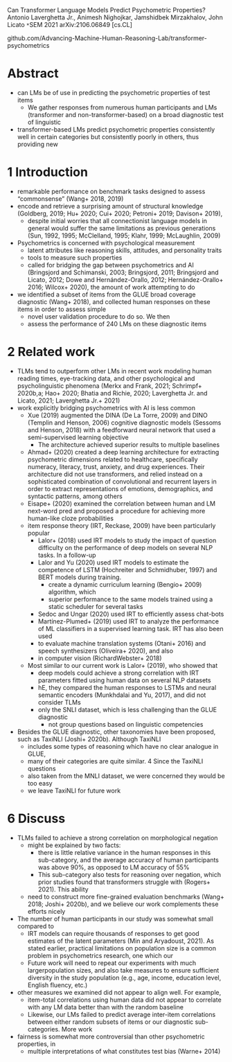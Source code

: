 Can Transformer Language Models Predict Psychometric Properties?
Antonio Laverghetta Jr., Animesh Nighojkar, Jamshidbek Mirzakhalov, John Licato
`*`SEM 2021 arXiv:2106.06849 [cs.CL]

github.com/Advancing-Machine-Human-Reasoning-Lab/transformer-psychometrics

# Abstract

* can LMs be of use in predicting the psychometric properties of test items
  * We gather responses from numerous human participants and LMs (transformer
    and non-transformer-based) on a broad diagnostic test of linguistic
* transformer-based LMs predict psychometric properties consistently well in
  certain categories but consistently poorly in others, thus providing new

# 1 Introduction

* remarkable performance on benchmark tasks designed to assess “commonsense”
  (Wang+ 2018, 2019)
* encode and retrieve a surprising amount of structural knowledge
  (Goldberg, 2019; Hu+ 2020; Cui+ 2020; Petroni+ 2019; Davison+ 2019),
  * despite initial worries that all connectionist language models in general
    would suffer the same limitations as previous generations
    (Sun, 1992, 1995; McClelland, 1995; Klahr, 1999; McLaughlin, 2009)
* Psychometrics is concerned with psychological measurement
  * latent attributes like reasoning skills, attitudes, and personality traits
  * tools to measure such properties
  * called for bridging the gap between psychometrics and AI
    (Bringsjord and Schimanski, 2003; Bringsjord, 2011;
    Bringsjord and Licato, 2012; Dowe and Hernández-Orallo, 2012;
    Hernández-Orallo+ 2016; Wilcox+ 2020), the amount of work attempting to do
* we identified a subset of items from the GLUE broad coverage diagnostic (Wang+
  2018), and collected human responses on these items in order to assess simple
  * novel user validation procedure to do so.  We then
  * assess the performance of 240 LMs on these diagnostic items

# 2 Related work

* TLMs tend to outperform other LMs in recent work modeling human reading times,
  eye-tracking data, and other psychological and psycholinguistic phenomena
  (Merkx and Frank, 2021; Schrimpf+ 2020b,a; Hao+ 2020; Bhatia and Richie, 2020;
  Laverghetta Jr. and Licato, 2021; Laverghetta Jr.+ 2021)
* work explicitly bridging psychometrics with AI is less common
  * Xue (2019) augmented the DINA (De La Torre, 2009) and DINO (Templin and
    Henson, 2006) cognitive diagnostic models (Sessoms and Henson, 2018) with a
    feedforward neural network that used a semi-supervised learning objective
    * The architecture achieved superior results to multiple baselines
  * Ahmad+ (2020) created a deep learning architecture for extracting
    psychometric dimensions related to healthcare, specifically numeracy,
    literacy, trust, anxiety, and drug experiences. Their architecture did not
    use transformers, and relied instead on a sophisticated combination of
    convolutional and recurrent layers in order to extract representations of
    emotions, demographics, and syntactic patterns, among others
  * Eisape+ (2020) examined the correlation between human and LM next-word pred
    and proposed a procedure for achieving more human-like cloze probabilities
  * item response theory (IRT, Reckase, 2009) have been particularly popular
    * Lalor+ (2018) used IRT models to study the impact of question difficulty
      on the performance of deep models on several NLP tasks.  In a follow-up
    * Lalor and Yu (2020) used IRT models to estimate the competence of
      LSTM (Hochreiter and Schmidhuber, 1997) and BERT models during training.
      * create a dynamic curriculum learning (Bengio+ 2009) algorithm, which
      * superior performance to the same models trained using a static
        scheduler for several tasks
    * Sedoc and Ungar (2020) used IRT to efficiently assess chat-bots
    * Martı́nez-Plumed+ (2019) used IRT to analyze the performance of ML
      classifiers in a supervised learning task. IRT has also been used
    * to evaluate machine translation systems (Otani+ 2016) and speech
      synthesizers (Oliveira+ 2020), and also
    * in computer vision (RichardWebster+ 2018)
  * Most similar to our current work is Lalor+ (2019), who showed that
    * deep models could achieve a strong correlation with IRT parameters fitted
      using human data on several NLP datasets
    * hE, they compared the human responses to LSTMs and neural semantic
      encoders (Munkhdalai and Yu, 2017), and did not consider TLMs
    * only the SNLI dataset, which is less challenging than the GLUE diagnostic
      * not group questions based on linguistic competencies
* Besides the GLUE diagnostic, other taxonomies have been proposed, such as
  TaxiNLI (Joshi+ 2020b). Although TaxiNLI
  * includes some types of reasoning which have no clear analogue in GLUE,
  * many of their categories are quite similar. 4 Since the TaxiNLI questions
  * also taken from the MNLI dataset, we were concerned they would be too easy
  * we leave TaxiNLI for future work

# 6 Discuss

* TLMs failed to achieve a strong correlation on morphological negation
  * might be explained by two facts:
    * there is little relative variance in the human responses in this
      sub-category, and the average accuracy of human participants was above
      90%, as opposed to LM accuracy of 55%
    * This sub-category also tests for reasoning over negation, which prior
      studies found that transformers struggle with (Rogers+ 2021). This ability
  * need to construct more fine-grained evaluation benchmarks (Wang+ 2018;
    Joshi+ 2020b), and we believe our work complements these efforts nicely
* The number of human participants in our study was somewhat small compared to
  * IRT models can require thousands of responses to get good estimates of the
    latent parameters (Min and Aryadoust, 2021). As stated earlier, practical
    limitations on
  population size is a common problem in psychometrics research, one which our
  * Future work will need to repeat our experiments with much largerpopulation
    sizes, and also take measures to ensure sufficient diversity in the study
    population (e.g., age, income, education level, English fluency, etc.)
* other measures we examined did not appear to align well. For example,
  * item-total correlations using human data did not appear to correlate with
    any LM data better than with the random baseline
  * Likewise, our LMs failed to predict average inter-item correlations between
    either random subsets of items or our diagnostic sub-categories. More work
* fairness is somewhat more controversial than other psychometric properties, in
  * multiple interpretations of what constitutes test bias (Warne+ 2014)
